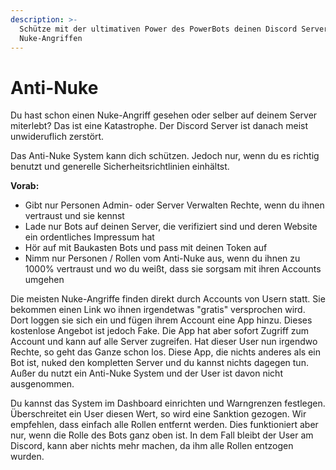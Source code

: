 ```yaml
---
description: >-
  Schütze mit der ultimativen Power des PowerBots deinen Discord Server vor
  Nuke-Angriffen
---
```


# Anti-Nuke

Du hast schon einen Nuke-Angriff gesehen oder selber auf deinem Server miterlebt? Das ist eine Katastrophe. Der Discord Server ist danach meist unwideruflich zerstört.

Das Anti-Nuke System kann dich schützen. Jedoch nur, wenn du es richtig benutzt und generelle Sicherheitsrichtlinien einhältst.

**Vorab:**

* Gibt nur Personen Admin- oder Server Verwalten Rechte, wenn du ihnen vertraust und sie kennst
* Lade nur Bots auf deinen Server, die verifiziert sind und deren Website ein ordentliches Impressum hat
* Hör auf mit Baukasten Bots und pass mit deinen Token auf
* Nimm nur Personen / Rollen vom Anti-Nuke aus, wenn du ihnen zu 1000% vertraust und wo du weißt, dass sie sorgsam mit ihren Accounts umgehen

Die meisten Nuke-Angriffe finden direkt durch Accounts von Usern statt. Sie bekommen einen Link wo ihnen irgendetwas "gratis" versprochen wird. Dort loggen sie sich ein und fügen ihrem Account eine App hinzu. Dieses kostenlose Angebot ist jedoch Fake. Die App hat aber sofort Zugriff zum Account und kann auf alle Server zugreifen. Hat dieser User nun irgendwo Rechte, so geht das Ganze schon los. Diese App, die nichts anderes als ein Bot ist, nuked den kompletten Server und du kannst nichts dagegen tun. Außer du nutzt ein Anti-Nuke System und der User ist davon nicht ausgenommen.

Du kannst das System im Dashboard einrichten und Warngrenzen festlegen. Überschreitet ein User diesen Wert, so wird eine Sanktion gezogen. Wir empfehlen, dass einfach alle Rollen entfernt werden. Dies funktioniert aber nur, wenn die Rolle des Bots ganz oben ist. In dem Fall bleibt der User am Discord, kann aber nichts mehr machen, da ihm alle Rollen entzogen wurden.

